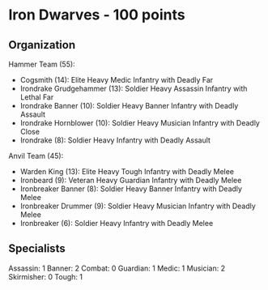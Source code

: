 # Iron Dwarves - 100 points

## Organization

Hammer Team (55):
- Cogsmith (14): Elite Heavy Medic Infantry with Deadly Far
- Irondrake Grudgehammer (13): Soldier Heavy Assassin Infantry with Lethal Far
- Irondrake Banner (10): Soldier Heavy Banner Infantry with Deadly Assault
- Irondrake Hornblower (10): Soldier Heavy Musician Infantry with Deadly Close
- Irondrake (8): Soldier Heavy Infantry with Deadly Assault

Anvil Team (45):
- Warden King (13): Elite Heavy Tough Infantry with Deadly Melee
- Ironbeard (9): Veteran Heavy Guardian Infantry with Deadly Melee
- Ironbreaker Banner (8): Soldier Heavy Banner Infantry with Deadly Melee
- Ironbreaker Drummer (9): Soldier Heavy Musician Infantry with Deadly Melee
- Ironbreaker (6): Soldier Heavy Infantry with Deadly Melee

## Specialists

Assassin: 1
Banner: 2
Combat: 0
Guardian: 1
Medic: 1
Musician: 2
Skirmisher: 0
Tough: 1
